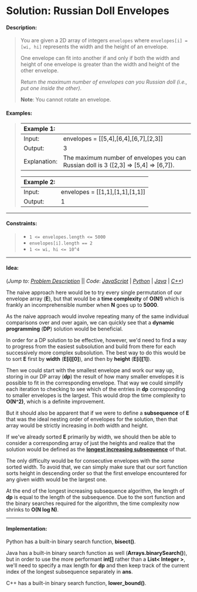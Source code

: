# Solution: Russian Doll Envelopes



#### **Description:**

> You are given a 2D array of integers `envelopes` where `envelopes[i] = [wi, hi]` represents the width and the height of an envelope.
>
> One envelope can fit into another if and only if both the width and height of one envelope is greater than the width and height of the other envelope.
>
> Return *the maximum number of envelopes can you Russian doll (i.e., put one inside the other)*.
>
> **Note**: You cannot rotate an envelope.



#### **Examples:**

> | Example 1:   |                                                              |
> | :----------- | :----------------------------------------------------------- |
> | Input:       | envelopes = [[5,4],[6,4],[6,7],[2,3]]                        |
> | Output:      | 3                                                            |
> | Explanation: | The maximum number of envelopes you can Russian doll is 3 ([2,3] => [5,4] => [6,7]). |
>
> | Example 2: |                                 |
> | :--------- | :------------------------------ |
> | Input:     | envelopes = [[1,1],[1,1],[1,1]] |
> | Output:    | 1                               |

------

#### **Constraints:**

> - `1 <= envelopes.length <= 5000`
> - `envelopes[i].length == 2`
> - `1 <= wi, hi <= 10^4`

------

#### **Idea:**


(*Jump to*: [*Problem Description*](https://dev.to/seanpgallivan/solution-russian-doll-envelopes-459i#description) || *Code*: [*JavaScript*](https://dev.to/seanpgallivan/solution-russian-doll-envelopes-459i#javascript-code) | [*Python*](https://dev.to/seanpgallivan/solution-russian-doll-envelopes-459i#python-code) | [*Java*](https://dev.to/seanpgallivan/solution-russian-doll-envelopes-459i#java-code) | [*C++*](https://dev.to/seanpgallivan/solution-russian-doll-envelopes-459i#c-code))

The naive approach here would be to try every single permutation of our envelope array (**E**), but that would be a **time complexity** of **O(N!)** which is frankly an incomprehensible number when **N** goes up to **5000**.

As the naive approach would involve repeating many of the same individual comparisons over and over again, we can quickly see that a **dynamic programming** (**DP**) solution would be beneficial.

In order for a DP solution to be effective, however, we'd need to find a way to progress from the easiest subsolution and build from there for each successively more complex subsolution. The best way to do this would be to sort **E** first by **width** (**E[i][0]**), and then by **height** (**E[i][1]**).

Then we could start with the smallest envelope and work our way up, storing in our DP array (**dp**) the result of how many smaller envelopes it is possible to fit in the corresponding envelope. That way we could simplify each iteration to checking to see which of the entries in **dp** corresponding to smaller envelopes is the largest. This would drop the time complexity to **O(N^2)**, which is a definite improvement.

But it should also be apparent that if we were to define a **subsequence** of **E** that was the ideal nesting order of envelopes for the solution, then that array would be strictly increasing in *both* width and height.

If we've already sorted **E** primarily by width, we should then be able to consider a corresponding array of just the heights and realize that the solution would be defined as the [**longest increasing subsequence**](https://en.wikipedia.org/wiki/Longest_increasing_subsequence) of that.

The only difficulty would be for consecutive envelopes with the *same* sorted width. To avoid that, we can simply make sure that our sort function sorts height in descending order so that the first envelope encountered for any given width would be the largest one.

At the end of the longest increasing subsequence algorithm, the length of **dp** is equal to the length of the subsequence. Due to the sort function and the binary searches required for the algorithm, the time complexity now shrinks to **O(N log N)**.

------

#### **Implementation:**

Python has a built-in binary search function, **bisect()**.

Java has a built-in binary search function as well (**Arrays.binarySearch()**), but in order to use the more performant **int[]** rather than a **List< Integer >**, we'll need to specify a max length for **dp** and then keep track of the current index of the longest subsequence separately in **ans**.

C++ has a built-in binary search function, **lower_bound()**.
